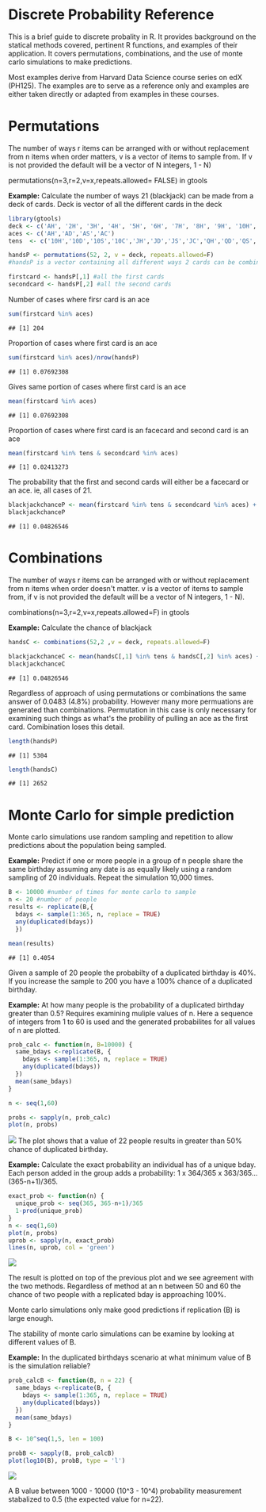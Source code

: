 Discrete Probability Reference
================

This is a brief guide to discrete probality in R. It provides background on the statical methods covered, pertinent R functions, and examples of their application. It covers permutations, combinations, and the use of monte carlo simulations to make predictions.

Most examples derive from Harvard Data Science course series on edX (PH125). The examples are to serve as a reference only and examples are either taken directly or adapted from examples in these courses.

Permutations
============

The number of ways r items can be arranged with or without replacement from n items when order matters, v is a vector of items to sample from. If v is not provided the default will be a vector of N integers, 1 - N)

permutations(n=3,r=2,v=x,repeats.allowed= FALSE) in gtools

**Example:** Calculate the number of ways 21 (blackjack) can be made from a deck of cards. Deck is vector of all the different cards in the deck

``` r
library(gtools)
deck <- c('AH', '2H', '3H', '4H', '5H', '6H', '7H', '8H', '9H', '10H', 'JH', 'QH', 'KH','AD', '2D', '3D', '4D', '5D', '6D', '7D', '8D', '9D', '10D', 'JD', 'QD', 'KD','AS', '2S', '3S', '4S', '5S', '6S', '7S', '8S', '9S', '10S', 'JS', 'QS', 'KS','AC', '2C', '3C', '4C', '5C', '6C', '7C', '8C', '9C', '10C', 'JC', 'QC', 'KC')
aces <- c('AH','AD','AS','AC')
tens  <- c('10H','10D','10S','10C','JH','JD','JS','JC','QH','QD','QS','QC','KH','KD','KS','KC')

handsP <- permutations(52, 2, v = deck, repeats.allowed=F)
#handsP is a vector containing all different ways 2 cards can be combined

firstcard <- handsP[,1] #all the first cards
secondcard <- handsP[,2] #all the second cards
```

Number of cases where firsr card is an ace

``` r
sum(firstcard %in% aces)
```

    ## [1] 204

Proportion of cases where first card is an ace

``` r
sum(firstcard %in% aces)/nrow(handsP) 
```

    ## [1] 0.07692308

Gives same portion of cases where first card is an ace

``` r
mean(firstcard %in% aces) 
```

    ## [1] 0.07692308

Proportion of cases where first card is an facecard and second card is an ace

``` r
mean(firstcard %in% tens & secondcard %in% aces)
```

    ## [1] 0.02413273

The probability that the first and second cards will either be a facecard or an ace. ie, all cases of 21.

``` r
blackjackchanceP <- mean(firstcard %in% tens & secondcard %in% aces) + mean(firstcard %in% aces & secondcard %in% tens)
blackjackchanceP
```

    ## [1] 0.04826546

Combinations
============

The number of ways r items can be arranged with or without replacement from n items when order doesn't matter. v is a vector of items to sample from, if v is not provided the default will be a vector of N integers, 1 - N).

combinations(n=3,r=2,v=x,repeats.allowed=F) in gtools

**Example:** Calculate the chance of blackjack

``` r
handsC <- combinations(52,2 ,v = deck, repeats.allowed=F)

blackjackchanceC <- mean(handsC[,1] %in% tens & handsC[,2] %in% aces) + mean(handsC[,1] %in% aces & handsC[,2] %in% tens)
blackjackchanceC
```

    ## [1] 0.04826546

Regardless of approach of using permutations or combinations the same answer of 0.0483 (4.8%) probability. However many more permuations are generated than combinations. Permutation in this case is only necessary for examining such things as what's the probility of pulling an ace as the first card. Comibination loses this detail.

``` r
length(handsP)
```

    ## [1] 5304

``` r
length(handsC)
```

    ## [1] 2652

Monte Carlo for simple prediction
=================================

Monte carlo simulations use random sampling and repetition to allow predictions about the population being sampled.

**Example:** Predict if one or more people in a group of n people share the same birthday assuming any date is as equally likely using a random sampling of 20 individuals. Repeat the simulation 10,000 times.

``` r
B <- 10000 #number of times for monte carlo to sample
n <- 20 #number of people
results <- replicate(B,{ 
  bdays <- sample(1:365, n, replace = TRUE) 
  any(duplicated(bdays))
  })

mean(results)
```

    ## [1] 0.4054

Given a sample of 20 people the probabilty of a duplicated birthday is 40%. If you increase the sample to 200 you have a 100% chance of a duplicated birthday.

**Example:** At how many people is the probability of a duplicated birthday greater than 0.5? Requires examining muliple values of n. Here a sequence of integers from 1 to 60 is used and the generated probabilites for all values of n are plotted.

``` r
prob_calc <- function(n, B=10000) {
  same_bdays <-replicate(B, {
    bdays <- sample(1:365, n, replace = TRUE) 
    any(duplicated(bdays))
  })
  mean(same_bdays)
}

n <- seq(1,60)

probs <- sapply(n, prob_calc)
plot(n, probs)
```

![](DiscreteProbabilityReference_files/figure-markdown_github/unnamed-chunk-11-1.png) The plot shows that a value of 22 people results in greater than 50% chance of duplicated birthday.

**Example:** Calculate the exact probability an individual has of a unique bday. Each person added in the group adds a probability: 1 x 364/365 x 363/365…(365-n+1)/365.

``` r
exact_prob <- function(n) {
  unique_prob <- seq(365, 365-n+1)/365
  1-prod(unique_prob)
}
n <- seq(1,60)
plot(n, probs)
uprob <- sapply(n, exact_prob)
lines(n, uprob, col = 'green')  
```

![](DiscreteProbabilityReference_files/figure-markdown_github/unnamed-chunk-12-1.png)

The result is plotted on top of the previous plot and we see agreement with the two methods. Regardless of method at an n between 50 and 60 the chance of two people with a replicated bday is approaching 100%.

Monte carlo simulations only make good predictions if replication (B) is large enough.

The stability of monte carlo simulations can be examine by looking at different values of B.

**Example:** In the duplicated birthdays scenario at what minimum value of B is the simulation reliable?

``` r
prob_calcB <- function(B, n = 22) {
  same_bdays <-replicate(B, {
    bdays <- sample(1:365, n, replace = TRUE) 
    any(duplicated(bdays))
  })
  mean(same_bdays)
}

B <- 10^seq(1,5, len = 100)

probB <- sapply(B, prob_calcB)
plot(log10(B), probB, type = 'l')
```

![](DiscreteProbabilityReference_files/figure-markdown_github/unnamed-chunk-13-1.png)

A B value between 1000 - 10000 (10^3 - 10^4) probability measurement stabalized to 0.5 (the expected value for n=22).
